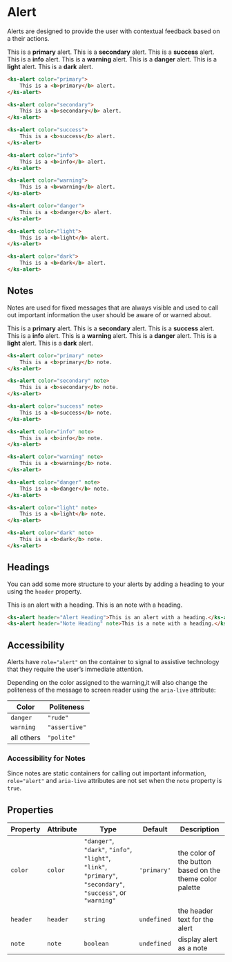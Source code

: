 # Alert

Alerts are designed to provide the user with contextual feedback based on a their actions.

<div class="my-lg">
    <ks-alert color="primary" class="mb-md">
        This is a <b>primary</b> alert.
    </ks-alert>
    <ks-alert color="secondary" class="mb-md">
        This is a <b>secondary</b> alert.
    </ks-alert>
    <ks-alert color="success" class="mb-md">
        This is a <b>success</b> alert.
    </ks-alert>
    <ks-alert color="info" class="mb-md">
        This is a <b>info</b> alert.
    </ks-alert>
    <ks-alert color="warning" class="mb-md">
        This is a <b>warning</b> alert.
    </ks-alert>
    <ks-alert color="danger" class="mb-md">
        This is a <b>danger</b> alert.
    </ks-alert>
    <ks-alert color="light" class="mb-md">
        This is a <b>light</b> alert.
    </ks-alert>
    <ks-alert color="dark">
        This is a <b>dark</b> alert.
    </ks-alert>
</div>

```html
<ks-alert color="primary">
    This is a <b>primary</b> alert.
</ks-alert>

<ks-alert color="secondary">
    This is a <b>secondary</b> alert.
</ks-alert>

<ks-alert color="success">
    This is a <b>success</b> alert.
</ks-alert>

<ks-alert color="info">
    This is a <b>info</b> alert.
</ks-alert>

<ks-alert color="warning">
    This is a <b>warning</b> alert.
</ks-alert>

<ks-alert color="danger">
    This is a <b>danger</b> alert.
</ks-alert>

<ks-alert color="light">
    This is a <b>light</b> alert.
</ks-alert>

<ks-alert color="dark">
    This is a <b>dark</b> alert.
</ks-alert>
```

## Notes

Notes are used for fixed messages that are always visible and used to call out important information the user should be aware of or warned about.

<div class="my-lg">
    <ks-alert color="primary" note class="mb-md">
        This is a <b>primary</b> alert.
    </ks-alert>
    <ks-alert color="secondary" note class="mb-md">
        This is a <b>secondary</b> alert.
    </ks-alert>
    <ks-alert color="success" note class="mb-md">
        This is a <b>success</b> alert.
    </ks-alert>
    <ks-alert color="info" note class="mb-md">
        This is a <b>info</b> alert.
    </ks-alert>
    <ks-alert color="warning" note class="mb-md">
        This is a <b>warning</b> alert.
    </ks-alert>
    <ks-alert color="danger" note class="mb-md">
        This is a <b>danger</b> alert.
    </ks-alert>
    <ks-alert color="light" note class="mb-md">
        This is a <b>light</b> alert.
    </ks-alert>
    <ks-alert color="dark" note>
        This is a <b>dark</b> alert.
    </ks-alert>
</div>

```html
<ks-alert color="primary" note>
    This is a <b>primary</b> note.
</ks-alert>

<ks-alert color="secondary" note>
    This is a <b>secondary</b> note.
</ks-alert>

<ks-alert color="success" note>
    This is a <b>success</b> note.
</ks-alert>

<ks-alert color="info" note>
    This is a <b>info</b> note.
</ks-alert>

<ks-alert color="warning" note>
    This is a <b>warning</b> note.
</ks-alert>

<ks-alert color="danger" note>
    This is a <b>danger</b> note.
</ks-alert>

<ks-alert color="light" note>
    This is a <b>light</b> note.
</ks-alert>

<ks-alert color="dark" note>
    This is a <b>dark</b> note.
</ks-alert>
```

## Headings

You can add some more structure to your alerts by adding a heading to your using the `header` property.

<div class="my-xl">
    <ks-alert header="Alert Heading" class="mb-xl">This is an alert with a heading.</ks-alert>
    <ks-alert header="Note Heading" note>This is an note with a heading.</ks-alert>
</div>

```html
<ks-alert header="Alert Heading">This is an alert with a heading.</ks-alert>
<ks-alert header="Note Heading" note>This is a note with a heading.</ks-alert>
```

## Accessibility

Alerts have `role="alert"` on the container to signal to assistive technology that they require the user’s immediate attention.

Depending on the color assigned to the warning,it will also change the politeness of the message to screen reader using the `aria-live` attribute:

| Color | Politeness |
| ----- | ---------- |
| `danger` | `"rude"` |
| `warning` | `"assertive"` |
| all others | `"polite"` |

### Accessibility for Notes

Since notes are static containers for calling out important information, `role="alert"` and `aria-live` attributes are not set when the `note` property is `true`.

## Properties

| Property | Attribute | Type   | Default | Description |
| -------- | --------- | ------ | ------- | ----------- |
| `color`  | `color`   | `"danger"`, `"dark"`, `"info"`, `"light"`, `"link"`, `"primary"`, `"secondary"`, `"success"`, or `"warning"` | `'primary'` | the color of the button based on the theme color palette           |
| `header` | `header`  | `string`   | `undefined` | the header text for the alert            |
| `note`   | `note`    | `boolean`  | `undefined` | display alert as a note            |
